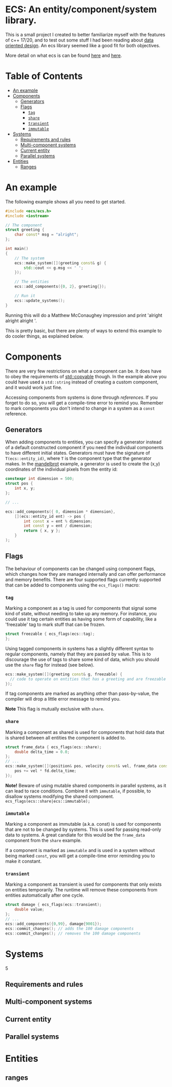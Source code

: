 
# ECS: An entity/component/system library.
This is a small project I created to better familiarize myself with the features of c++ 17/20, and to test out
some stuff I had been reading about [data oriented design](http://www.dataorienteddesign.com/dodbook/).
An ecs library seemed like a good fit for both objectives.

More detail on what ecs is can be found [here](http://gameprogrammingpatterns.com/component.html) and
[here](https://github.com/EngineArchitectureClub/TalkSlides/blob/master/2012/05-Components-SeanMiddleditch/ComponentDesign.pdf).

# Table of Contents

* [An example](#An-example)
* [Components](#Components)
  * [Generators](#Generators)
  * [Flags](#Flags)
    * [`tag`](#tag)
    * [`share`](#share)
    * [`transient`](#transient)
    * [`immutable`](#immutable)
* [Systems](#Systems)
  * [Requirements and rules](#Requirements-and-rules)
  * [Multi-component systems](#Multi-component-systems)
  * [Current entity](#Current-entity)
  * [Parallel systems](#Parallel-systems)
* [Entities](#Entities)
  * [Ranges](#Ranges)

# An example
The following example shows all you need to get started.

```cpp
#include <ecs/ecs.h>
#include <iostream>

// The component
struct greeting {
    char const* msg = "alright";
};

int main()
{
    // The system
    ecs::make_system([](greeting const& g) {
        std::cout << g.msg << ' ';
    });

    // The entities
    ecs::add_components({0, 2}, greeting{});

    // Run it
    ecs::update_systems();
}
```
Running this will do a Matthew McConaughey impression and print 'alright alright alright '.

This is pretty basic, but there are plenty of ways to extend this example to do cooler things, as explained below.

# Components
There are very few restrictions on what a component can be. It does have to obey the requirements of
[std::copyable](https://en.cppreference.com/w/cpp/concepts/copyable) though. In the example above you could
have used a `std::string` instead of creating a custom component, and it would work just fine.

Accessing components from systems is done through *references*. If you forget to do so, you will get a compile-time
error to remind you. Remember to mark components you don't intend to change in a system as a `const` reference.

## Generators
When adding components to entities, you can specify a generator instead of a default constructed component
if you need the individual components to have different initial states. Generators must have the signature
of `T(ecs::entity_id)`, where `T` is the component type that the generator makes.
In the [mandelbrot](https://github.com/kgorking/ecs/blob/master/examples/mandelbrot/mandelbrot.cpp) example,
a generator is used to create the (x,y) coordinates of the individual pixels from the entity id:
```cpp
constexpr int dimension = 500;
struct pos {
    int x, y;
};

// ...

ecs::add_components({ 0, dimension * dimension},
    [](ecs::entity_id ent) -> pos {
        int const x = ent % dimension;
        int const y = ent / dimension;
        return { x, y };
    }
);
```

## Flags
The behaviour of components can be changed using component flags, which changes how they are managed
internally and can offer performance and memory benefits. There are four supported flags currently supported
that can be added to components using the `ecs_flags()` macro:

### `tag`
Marking a component as a tag is used for components that signal some kind of state, without needing to
take up any memory. For instance, you could use it tag certain entities as having some form of capability,
like a 'freezable' tag to mark stuff that can be frozen.

```cpp
struct freezable { ecs_flags(ecs::tag);
};
```

Using tagged components in systems has a slightly different syntax to regular components, namely that they are
passed by value. This is to discourage the use of tags to share some kind of data, which you should use the `share` flag
for instead (see below).

```cpp
ecs::make_system([](greeting const& g, freezable) {
  // code to operate on entities that has a greeting and are freezable
});
```

If tag components are marked as anything other than pass-by-value, the compiler will drop a little error message to remind you.

**Note** This flag is mutually exclusive with `share`.

### `share`
Marking a component as shared is used for components that hold data that is shared between all entities the component is added to.

```cpp
struct frame_data { ecs_flags(ecs::share);
    double delta_time = 0.0;
};
// ...
ecs::make_system([](position& pos, velocity const& vel, frame_data const& fd) {
    pos += vel * fd.delta_time;
});
```

**Note!** Beware of using mutable shared components in parallel systems, as it can lead to race conditions. Combine it with `immutable`, if possible,
to disallow systems modifying the shared component. `ecs_flags(ecs::share|ecs::immutable);`

### `immutable`
Marking a component as immutable (a.k.a. const) is used for components that are not to be changed by systems.
This is used for passing read-only data to systems. A great candiate for this would be the `frame_data` component
from the `share` example.

If a component is marked as `immutable` and is used in a system without being marked `const`,
you will get a compile-time error reminding you to make it constant.

### `transient`
Marking a component as transient is used for components that only exists on entities temporarily. The runtime will remove these components
from entities automatically after one cycle.
```cpp
struct damage { ecs_flags(ecs::transient);
    double value;
};
// ...
ecs::add_components({0,99}, damage{9001});
ecs::commit_changes(); // adds the 100 damage components
ecs::commit_changes(); // removes the 100 damage components
```

# Systems
5

## Requirements and rules
## Multi-component systems
## Current entity
## Parallel systems

# Entities
## ranges
